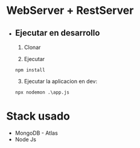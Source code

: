 # WebServer + RestServer

* ## Ejecutar en desarrollo

    1. Clonar

    2. Ejecutar
    ```
    npm install
    ```

    3. Ejecutar la aplicacion en dev:
    ```
    npx nodemon .\app.js
    ```

# Stack usado
* MongoDB - Atlas
* Node Js